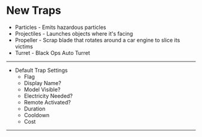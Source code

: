 # New Traps
   * Particles - Emits hazardous particles 
   * Projectiles - Launches objects where it's facing
   * Propeller - Scrap blade that rotates around a car engine to slice its victims
   * Turret - Black Ops Auto Turret
   
   
   _____
   * Default Trap Settings
      * Flag
      * Display Name?
      * Model Visible?
      * Electricity Needed?
      * Remote Activated?
      * Duration
      * Cooldown
      * Cost
   _____
